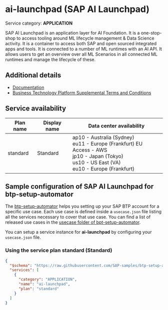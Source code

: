 # **ai-launchpad** (SAP AI Launchpad)

Service category: **APPLICATION**

SAP AI Launchpad is an application layer for AI Foundation. It is a one-stop-shop to access tooling around ML lifecycle management & Data Science activity. It is a container to access both SAP and open sourced integrated apps and tools. It is connected to a number of ML runtimes with an AI API. It allows users to get an overview over all ML Scenarios in all connected ML runtimes and manage the lifecycle of these.

## Additional details

- [Documentation](https://help.sap.com/viewer/product/AI_LAUNCHPAD/INTERNAL/en-US)
- [Business Technology Platform Supplemental Terms and Conditions](https://www.sap.com/about/trust-center/agreements/cloud/cloud-services.html?tag=language:english&search=Supplement%20Business%20Technology%20Platform&sort=latest_desc)

## Service availability

| Plan name | Display name | Data center availability  |
|------|----------------|---------------------------|
|  standard  |  Standard  | ap10 - Australia (Sydney)<br> eu11 - Europe (Frankfurt) EU Access - AWS<br> jp10 - Japan (Tokyo)<br> us10 - US East (VA)<br> eu10 - Europe (Frankfurt)  |

## Sample configuration of **SAP AI Launchpad** for btp-setup-automator

The [btp-setup-automator](https://github.com/SAP-samples/btp-setup-automator) helps you setting up your SAP BTP account for a specific use case. Each use case is defined inside a `usecase.json` file listing all the services necessary to cover that use case. You can find a list of released use cases in the [usecase folder of bpt-setup-automator](https://github.com/SAP-samples/btp-setup-automator/tree/main/usecases).

You can setup a service instance for **ai-launchpad** by configuring your `usecase.json` file.

### Using the service plan **standard** (Standard)

```json
{
  "$schema": "https://raw.githubusercontent.com/SAP-samples/btp-setup-automator/main/libs/btpsa-usecase.json",
  "services": [
    {
      "category": "APPLICATION",
      "name": "ai-launchpad",
      "plan": "standard"
    }
  ]
}
```
